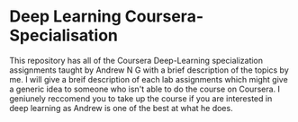 # Deep Learning Coursera-Specialisation
This repository has all of the Coursera Deep-Learning specialization assignments taught by Andrew N G with a brief description of the topics by me.
I will give a breif description of each lab assignments which might give a generic idea to someone who isn't able to do the course on Coursera. 
I geniunely reccomend you to take up the course if you are interested in deep learning as Andrew is one of the best at what he does. 






